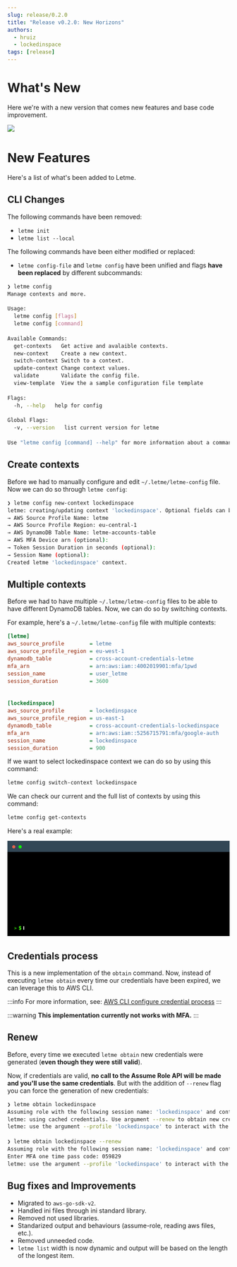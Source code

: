 ```yaml
---
slug: release/0.2.0
title: "Release v0.2.0: New Horizons"
authors: 
  - hruiz 
  - lockedinspace
tags: [release]
---
```


# What's New 

Here we're with a new version that comes new features and base code improvement.

![](/img/letme-banner.webp)

<!--truncate-->

# New Features

Here's a list of what's been added to Letme.

## CLI Changes

The following commands have been removed:

- `letme init`
- `letme list --local`

The following commands have been either modified or replaced:

- `letme config-file` and `letme config` have been unified and flags **have been replaced** by different subcommands:

```bash
❯ letme config
Manage contexts and more.

Usage:
  letme config [flags]
  letme config [command]

Available Commands:
  get-contexts   Get active and avalaible contexts.
  new-context    Create a new context.
  switch-context Switch to a context.
  update-context Change context values.
  validate       Validate the config file.
  view-template  View the a sample configuration file template

Flags:
  -h, --help   help for config

Global Flags:
  -v, --version   list current version for letme

Use "letme config [command] --help" for more information about a command.
```

## Create contexts

Before we had to manually configure and edit `~/.letme/letme-config` file. Now we can do so through  `letme config`:

```bash
❯ letme config new-context lockedinspace
letme: creating/updating context 'lockedinspace'. Optional fields can be left empty.
→ AWS Source Profile Name: letme
→ AWS Source Profile Region: eu-central-1
→ AWS DynamoDB Table Name: letme-accounts-table
→ AWS MFA Device arn (optional): 
→ Token Session Duration in seconds (optional): 
→ Session Name (optional): 
Created letme 'lockedinspace' context.
```

## Multiple contexts

Before we had to have multiple `~/.letme/letme-config` files to be able to have different DynamoDB tables. Now, we can do so by switching contexts. 

For example, here's a `~/.letme/letme-config` file with multiple contexts:

```ini
[letme]
aws_source_profile        = letme
aws_source_profile_region = eu-west-1
dynamodb_table            = cross-account-credentials-letme
mfa_arn                   = arn:aws:iam::4002019901:mfa/1pwd
session_name              = user_letme
session_duration          = 3600


[lockedinspace]
aws_source_profile        = lockedinspace
aws_source_profile_region = us-east-1
dynamodb_table            = cross-account-credentials-lockedinspace
mfa_arn                   = arn:aws:iam::5256715791:mfa/google-auth
session_name              = lockedinspace
session_duration          = 900
```

If we want to select lockedinspace context we can do so by using this command:

```bash
letme config switch-context lockedinspace
```

We can check our current and the full list of contexts by using this command:

```bash
letme config get-contexts
```

Here's a real example:

![](../docs/quickstart-guide-admin/img/letme-config-context.gif)

## Credentials process

This is a new implementation of the `obtain` command. Now, instead of executing `letme obtain` every time our credentials have been expired, we can leverage this to AWS CLI.

:::info
For more information, see: [AWS CLI configure credential process](https://docs.aws.amazon.com/cli/v1/userguide/cli-configure-sourcing-external.html)
:::

:::warning
**This implementation currently not works with MFA.**
:::

## Renew

Before, every time we executed `letme obtain` new credentials were generated (**even though they were still valid**). 

Now, if credentials are valid, **no call to the Assume Role API will be made and you'll use the same credentials**. But with the addition of `--renew` flag you can force the generation of new credentials:

```bash
❯ letme obtain lockedinspace        
Assuming role with the following session name: 'lockedinspace' and context: 'lockedinspace'
letme: using cached credentials. Use argument --renew to obtain new credentials.
letme: use the argument --profile 'lockedinspace' to interact with the account.

❯ letme obtain lockedinspace --renew
Assuming role with the following session name: 'lockedinspace' and context: 'lockedinspace'
Enter MFA one time pass code: 059829
letme: use the argument --profile 'lockedinspace' to interact with the account.
```

## Bug fixes and Improvements

- Migrated to `aws-go-sdk-v2`.
- Handled ini files through ini standard library.
- Removed not used libraries.
- Standarized output and behaviours (assume-role, reading aws files, etc.).
- Removed unneeded code.
- `letme list` width is now dynamic and output will be based on the length of the longest item.
